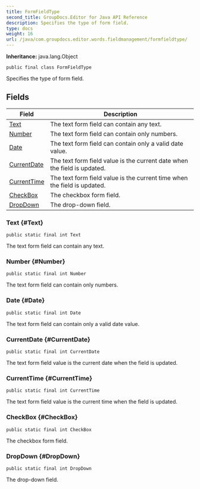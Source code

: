 ```yaml
---
title: FormFieldType
second_title: GroupDocs.Editor for Java API Reference
description: Specifies the type of form field.
type: docs
weight: 16
url: /java/com.groupdocs.editor.words.fieldmanagement/formfieldtype/
---
```

**Inheritance:**
java.lang.Object
```
public final class FormFieldType
```

Specifies the type of form field.
## Fields

| Field | Description |
| --- | --- |
| [Text](#Text) | The text form field can contain any text. |
| [Number](#Number) | The text form field can contain only numbers. |
| [Date](#Date) | The text form field can contain only a valid date value. |
| [CurrentDate](#CurrentDate) | The text form field value is the current date when the field is updated. |
| [CurrentTime](#CurrentTime) | The text form field value is the current time when the field is updated. |
| [CheckBox](#CheckBox) | The checkbox form field. |
| [DropDown](#DropDown) | The drop-down field. |
### Text {#Text}
```
public static final int Text
```


The text form field can contain any text.

### Number {#Number}
```
public static final int Number
```


The text form field can contain only numbers.

### Date {#Date}
```
public static final int Date
```


The text form field can contain only a valid date value.

### CurrentDate {#CurrentDate}
```
public static final int CurrentDate
```


The text form field value is the current date when the field is updated.

### CurrentTime {#CurrentTime}
```
public static final int CurrentTime
```


The text form field value is the current time when the field is updated.

### CheckBox {#CheckBox}
```
public static final int CheckBox
```


The checkbox form field.

### DropDown {#DropDown}
```
public static final int DropDown
```


The drop-down field.

